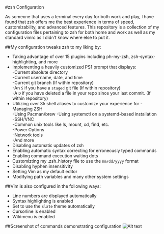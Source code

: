 #zsh Configuration

As someone that uses a terminal every day for both work and play, I have found that zsh offers me the best experience in terms of speed, customizability, and advanced features. This repository is a collection of my configuration files pertaining to zsh for both home and work as well as my standard vimrc as I didn't know where else to put it.

##My configuration tweaks zsh to my liking by:

- Taking advantage of over 15 plugins including ph-my-zsh, zsh-syntax-highlighting, and more  
- Implementing a heavily customized PS1 prompt that displays:  
	-Current absolute directory  
	-Current username, date, and time  
	-Current git branch (If within repository)  
	-An `S` if you have a `staged` git file (If within repository)  
	-A `D` if you have deleted a file in your repo since your last commit. (If within repository)  
- Utilizing over 35 shell aliases to customize your experience for
	-Managing ZSH  
	-Using Pacman/brew
	-Using systemctl on a systemd-based installation  
	-SSH/VNC  
	-Common unix tools like ls, mount, cd, find, etc.  
	-Power Options  
	-Network tools  
	-And more  
- Disabling automatic updates of zsh  
- Enabling automatic syntax correcting for erroneously typed commands  
- Enabling command execution waiting dots  
- Customizting my .zsh_history file to use the `mm/dd/yyyy` format  
- Disabling hyphen insensitivity  
- Setting Vim as my default editor
- Modifying path variables and many other system settings

##Vim is also configured in the following ways:

- Line numbers are displayed automatically
- Syntax highlighting is enabled
- Set to use the `slate` theme automatically
- Cursorline is enabled
- Wildmenu is enabled

##Screenshot of commands demonstrating configuration
![Alt text](https://raw.githubusercontent.com/zimmertr/zsh-configuration/master/shell.png "Shell demonstrating configuration")

